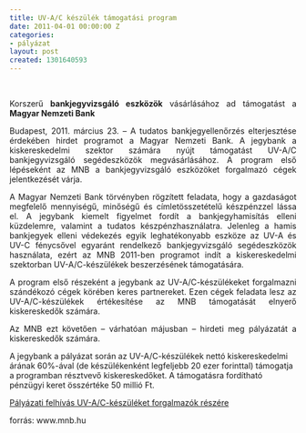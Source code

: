 ```yaml
---
title: UV-A/C készülék támogatási program
date: 2011-04-01 00:00:00 Z
categories:
- pályázat
layout: post
created: 1301640593
---
```


<p>&nbsp;</p><p style="text-align: justify;">Korszerű <strong>bankjegyvizsgáló eszközök</strong> vásárlásához ad támogatást a <strong>Magyar Nemzeti Bank</strong></p><p style="text-align: justify;">Budapest, 2011. március 23. – A tudatos bankjegyellenőrzés elterjesztése érdekében hirdet programot a Magyar Nemzeti Bank. A jegybank a kiskereskedelmi szektor számára nyújt támogatást UV-A/C bankjegyvizsgáló segédeszközök megvásárlásához. A program első lépéseként az MNB a bankjegyvizsgáló eszközöket forgalmazó cégek jelentkezését várja.</p><p style="text-align: justify;">A Magyar Nemzeti Bank törvényben rögzített feladata, hogy a gazdaságot megfelelő mennyiségű, minőségű és címletösszetételű készpénzzel lássa el. A jegybank kiemelt figyelmet fordít a bankjegyhamisítás elleni küzdelemre, valamint a tudatos készpénzhasználatra. Jelenleg a hamis bankjegyek elleni védekezés egyik leghatékonyabb eszköze az UV-A és UV-C fénycsővel egyaránt rendelkező bankjegyvizsgáló segédeszközök használata, ezért az MNB 2011-ben programot indít a kiskereskedelmi szektorban UV-A/C-készülékek beszerzésének támogatására.&nbsp;</p><p style="text-align: justify;">A program első részeként a jegybank az UV-A/C-készülékeket forgalmazni szándékozó cégek körében keres partnereket. Ezen cégek feladata lesz az UV-A/C-készülékek értékesítése az MNB támogatását elnyerő kiskereskedők számára.</p><p style="text-align: justify;">Az MNB ezt követően – várhatóan májusban – hirdeti meg pályázatát a kiskereskedők számára.</p><p>A jegybank a pályázat során az UV-A/C-készülékek nettó kiskereskedelmi árának 60%-ával (de készülékenként legfeljebb 20 ezer forinttal) támogatja a programban résztvevő kiskereskedőket. A támogatásra fordítható pénzügyi keret összértéke 50 millió Ft.</p><p><a href="http://www.mnb.hu/Root/Dokumentumtar/MNB/Bankjegy_es_erme/UV-AC/palyazati_felhivas_.pdf" target="_blank">Pályázati felhívás UV-A/C-készüléket forgalmazók részére</a></p><p>forrás: www.mnb.hu</p>
